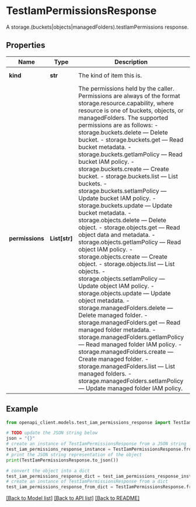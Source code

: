 # TestIamPermissionsResponse

A storage.(buckets|objects|managedFolders).testIamPermissions response.

## Properties

Name | Type | Description | Notes
------------ | ------------- | ------------- | -------------
**kind** | **str** | The kind of item this is. | [optional] [default to 'storage#testIamPermissionsResponse']
**permissions** | **List[str]** | The permissions held by the caller. Permissions are always of the format storage.resource.capability, where resource is one of buckets, objects, or managedFolders. The supported permissions are as follows:   - storage.buckets.delete — Delete bucket.   - storage.buckets.get — Read bucket metadata.   - storage.buckets.getIamPolicy — Read bucket IAM policy.   - storage.buckets.create — Create bucket.   - storage.buckets.list — List buckets.   - storage.buckets.setIamPolicy — Update bucket IAM policy.   - storage.buckets.update — Update bucket metadata.   - storage.objects.delete — Delete object.   - storage.objects.get — Read object data and metadata.   - storage.objects.getIamPolicy — Read object IAM policy.   - storage.objects.create — Create object.   - storage.objects.list — List objects.   - storage.objects.setIamPolicy — Update object IAM policy.   - storage.objects.update — Update object metadata.  - storage.managedFolders.delete — Delete managed folder.   - storage.managedFolders.get — Read managed folder metadata.   - storage.managedFolders.getIamPolicy — Read managed folder IAM policy.   - storage.managedFolders.create — Create managed folder.   - storage.managedFolders.list — List managed folders.   - storage.managedFolders.setIamPolicy — Update managed folder IAM policy. | [optional] 

## Example

```python
from openapi_client.models.test_iam_permissions_response import TestIamPermissionsResponse

# TODO update the JSON string below
json = "{}"
# create an instance of TestIamPermissionsResponse from a JSON string
test_iam_permissions_response_instance = TestIamPermissionsResponse.from_json(json)
# print the JSON string representation of the object
print(TestIamPermissionsResponse.to_json())

# convert the object into a dict
test_iam_permissions_response_dict = test_iam_permissions_response_instance.to_dict()
# create an instance of TestIamPermissionsResponse from a dict
test_iam_permissions_response_from_dict = TestIamPermissionsResponse.from_dict(test_iam_permissions_response_dict)
```
[[Back to Model list]](../README.md#documentation-for-models) [[Back to API list]](../README.md#documentation-for-api-endpoints) [[Back to README]](../README.md)


